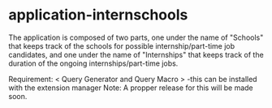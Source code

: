 application-internschools
=========================
The application is composed of two parts, one under the name of "Schools" that keeps track of the schools for possible internship/part-time job candidates, and one under the name of "Internships" that keeps track of the duration of the ongoing internships/part-time jobs. 

Requirement: < Query Generator and Query Macro > 
	       -this can be installed with the extension manager 
               Note: A propper release for this will be made soon.
